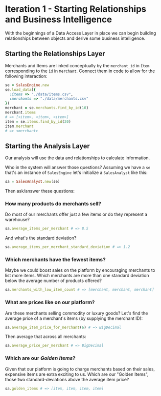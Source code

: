 # Iteration 1 - Starting Relationships and Business Intelligence

With the beginnings of a Data Access Layer in place we can begin building relationships between objects and derive some business intelligence.

## Starting the Relationships Layer

Merchants and Items are linked conceptually by the `merchant_id` in `Item` corresponding to the `id` in `Merchant`. Connect them in code to allow for the following interaction:

```ruby
se = SalesEngine.new
se.load_data({
  :items => "./data/items.csv",
  :merchants => "./data/merchants.csv"
})
merchant = se.merchants.find_by_id(10)
merchant.items
# => [<item>, <item>, <item>]
item = se.items.find_by_id(20)
item.merchant
# => <merchant>
```

## Starting the Analysis Layer

Our analysis will use the data and relationships to calculate information.

Who in the system will answer those questions? Assuming we have a `se` that's an instance of `SalesEngine` let's initialize a `SalesAnalyst` like this:

```ruby
sa = SalesAnalyst.new(se)
```

Then ask/answer these questions:

### How many products do merchants sell?

Do most of our merchants offer just a few items or do they represent a warehouse?

```ruby
sa.average_items_per_merchant # => 8.5
```

And what's the standard deviation?

```ruby
sa.average_items_per_merchant_standard_deviation # => 1.2
```

### Which merchants have the fewest items?

Maybe we could boost sales on the platform by encouraging merchants to list more items. Which merchants are more than one standard deviation below the average number of products offered?

```ruby
sa.merchants_with_low_item_count # => [merchant, merchant, merchant]
```

### What are prices like on our platform?

Are these merchants selling commodity or luxury goods? Let's find the average price of a merchant's items (by supplying the merchant ID):

```ruby
sa.average_item_price_for_merchant(6) # => BigDecimal
```

Then average that across all merchants:

```ruby
sa.average_price_per_merchant # => BigDecimal
```

### Which are our *Golden Items*?

Given that our platform is going to charge merchants based on their sales, expensive items are extra exciting to us. Which are our "Golden Items", those two standard-deviations above the average item price?

```ruby
sa.golden_items # => [item, item, item, item]
```
